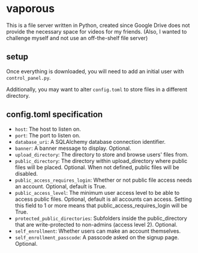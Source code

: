 # vaporous

This is a file server written in Python, created since Google Drive does not provide the necessary space for videos for my friends.
(Also, I wanted to challenge myself and not use an off-the-shelf file server)

## setup
Once everything is downloaded, you will need to add an initial user with `control_panel.py`.

Additionally, you may want to alter `config.toml` to store files in a different directory.

## config.toml specification
- `host`: The host to listen on.
- `port`: The port to listen on.
- `database_uri`: A SQLAlchemy database connection identifier.
- `banner`: A banner message to display. Optional.
- `upload_directory`: The directory to store and browse users' files from.
- `public_directory`: The directory within upload_directory where public files will be placed.
	Optional. When not defined, public files will be disabled.
- `public_access_requires_login`: Whether or not public file access needs an account. Optional, default is True.
- `public_access_level`: The minimum user access level to be able to access public files. Optional, default is all accounts can access. Setting this field to 1 or more means that public_access_requires_login will be True.
- `protected_public_directories`: Subfolders inside the public_directory that are write-protected to non-admins (access level 2). Optional.
- `self_enrollment`: Whether users can make an account themselves.
- `self_enrollment_passcode`: A passcode asked on the signup page. Optional.
